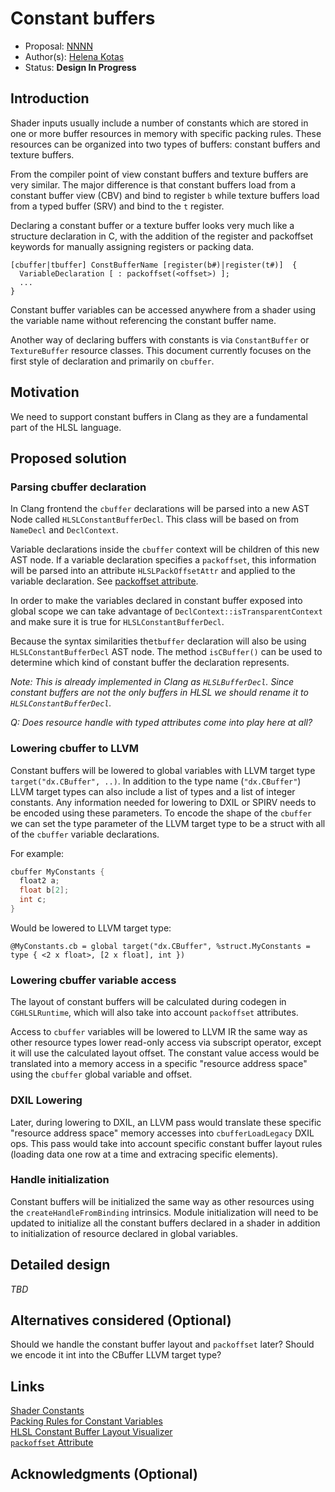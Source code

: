 
# Constant buffers

* Proposal: [NNNN](NNNN-constant-buffers.md)
* Author(s): [Helena Kotas](https://github.com/hekota)
* Status: **Design In Progress**

## Introduction

Shader inputs usually include a number of constants which are stored in one or more buffer resources in memory with specific packing rules. These resources can be organized into two types of buffers: constant buffers and texture buffers.

From the compiler point of view constant buffers and texture buffers are very similar. The major difference is that constant buffers load from a constant buffer view (CBV) and bind to register `b` while texture buffers load from a typed buffer (SRV) and bind to the `t` register.

Declaring a constant buffer or a texture buffer looks very much like a structure declaration in C, with the addition of the register and packoffset keywords for manually assigning registers or packing data.

```
[cbuffer|tbuffer] ConstBufferName [register(b#)|register(t#)]  {
  VariableDeclaration [ : packoffset(<offset>) ];
  ...
}
```

Constant buffer variables can be accessed anywhere from a shader using the variable name without referencing the constant buffer name. 

Another way of declaring buffers with constants is via `ConstantBuffer` or `TextureBuffer` resource classes. This document currently focuses on the first style of declaration and primarily on `cbuffer`.


## Motivation

We need to support constant buffers in Clang as they are a fundamental part of the HLSL language. 

## Proposed solution

### Parsing cbuffer declaration

In Clang frontend the `cbuffer` declarations will be parsed into a new AST Node called `HLSLConstantBufferDecl`. This class will be based on from `NameDecl` and `DeclContext`.

Variable declarations inside the `cbuffer` context will be children of this new AST node. If a variable declaration specifies a `packoffset`, this information will be parsed into an attribute `HLSLPackOffsetAttr` and applied to the variable declaration. See [packoffset attribute](0003-packoffset.md).

In order to make the variables declared in constant buffer exposed into global scope we can take advantage of `DeclContext::isTransparentContext` and make sure it is true for `HLSLConstantBufferDecl`.

Because the syntax similarities the`tbuffer` declaration will also be using `HLSLConstantBufferDecl` AST node. The method `isCBuffer()` can be used to determine which kind of constant buffer the declaration represents.

*Note: This is already implemented in Clang as `HLSLBufferDecl`. Since constant buffers are not the only buffers in HLSL we should rename it to `HLSLConstantBufferDecl`.*

*Q: Does resource handle with typed attributes come into play here at all?*

### Lowering cbuffer to LLVM

Constant buffers will be lowered to global variables with LLVM target type `target("dx.CBuffer", ..)`. In addition to the type name (`"dx.CBuffer"`) LLVM target types can also include a list of types and a list of integer constants. Any information needed for lowering to DXIL or SPIRV needs to be encoded using these parameters. To encode the shape of the `cbuffer` we can set the type parameter of the LLVM target type to be a struct with all of the `cbuffer` variable declarations.

For example:

```c++
cbuffer MyConstants {
  float2 a;
  float b[2];
  int c;
}
```

Would be lowered to LLVM target type:

```
@MyConstants.cb = global target("dx.CBuffer", %struct.MyConstants = type { <2 x float>, [2 x float], int })
```

### Lowering cbuffer variable access

The layout of constant buffers will be calculated during codegen in `CGHLSLRuntime`, which will also take into account `packoffset` attributes.

Access to `cbuffer` variables will be lowered to LLVM IR the same way as other resource types lower read-only access via subscript operator, except it will use the calculated layout offset. The constant value access would be translated into a memory access in a specific "resource address space" using the `cbuffer` global variable and offset.

### DXIL Lowering

Later, during lowering to DXIL, an LLVM pass would translate these specific "resource address space" memory accesses into `cbufferLoadLegacy` DXIL ops. This pass would take into account specific constant buffer layout rules (loading data one row at a time and extracing specific elements).

### Handle initialization

Constant buffers will be initialized the same way as other resources using the `createHandleFromBinding` intrinsics. Module initialization will need to be updated to initialize all the constant buffers declared in a shader in addition to initialization of resource declared in global variables.

## Detailed design

*TBD*

## Alternatives considered (Optional)

Should we handle the constant buffer layout and `packoffset` later? Should we encode it int into the CBuffer LLVM target type?

## Links

[Shader Constants](https://learn.microsoft.com/en-us/windows/win32/direct3dhlsl/dx-graphics-hlsl-constants)<br/>
[Packing Rules for Constant Variables](https://learn.microsoft.com/en-us/windows/win32/direct3dhlsl/dx-graphics-hlsl-packing-rules)<br/>
[HLSL Constant Buffer Layout Visualizer](https://maraneshi.github.io/HLSL-ConstantBufferLayoutVisualizer)<br/>
[`packoffset` Attribute](0003-packoffset.md)

## Acknowledgments (Optional)


